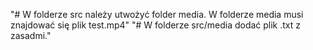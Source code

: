 "# W folderze src należy utwożyć folder media. W folderze media musi znajdować się plik test.mp4"
"# W folderze src/media dodać plik .txt z zasadmi."
